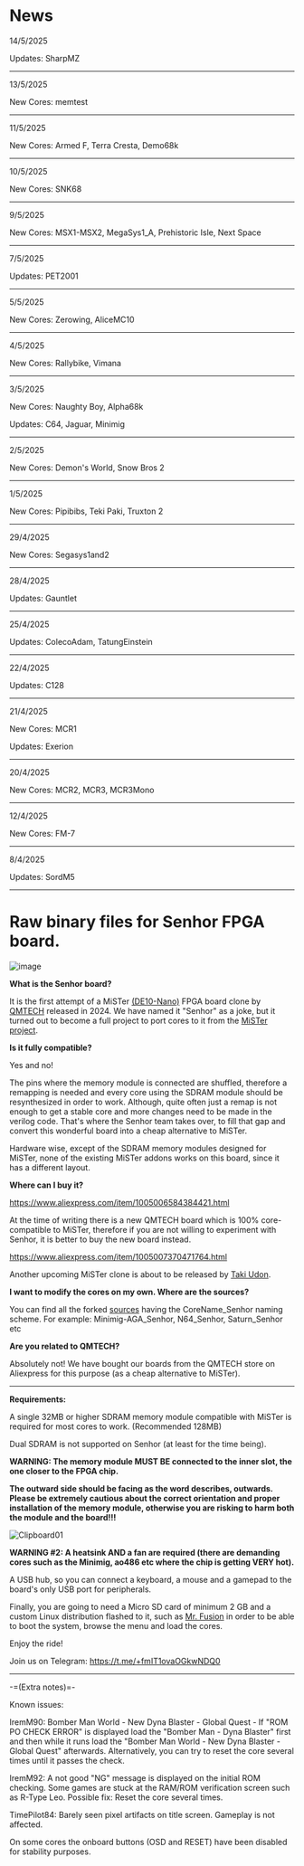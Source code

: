 # News
14/5/2025

Updates: SharpMZ

___
13/5/2025

New Cores: memtest

___
11/5/2025

New Cores: Armed F, Terra Cresta, Demo68k

___
10/5/2025

New Cores: SNK68

___
9/5/2025

New Cores: MSX1-MSX2, MegaSys1_A, Prehistoric Isle, Next Space

___
7/5/2025

Updates: PET2001

___
5/5/2025

New Cores: Zerowing, AliceMC10

___
4/5/2025

New Cores: Rallybike, Vimana

___
3/5/2025

New Cores: Naughty Boy, Alpha68k

Updates: C64, Jaguar, Minimig

___
2/5/2025

New Cores: Demon's World, Snow Bros 2

___
1/5/2025

New Cores: Pipibibs, Teki Paki, Truxton 2

___
29/4/2025

New Cores: Segasys1and2

___
28/4/2025

Updates: Gauntlet

___
25/4/2025

Updates: ColecoAdam, TatungEinstein

___
22/4/2025

Updates: C128

___
21/4/2025

New Cores: MCR1

Updates: Exerion

___
20/4/2025

New Cores: MCR2, MCR3, MCR3Mono

___
12/4/2025

New Cores: FM-7

___
8/4/2025

Updates: SordM5

___
# Raw binary files for Senhor FPGA board.
![image](https://github.com/user-attachments/assets/d68bc8fa-f05c-4b33-9088-9814994d0155)

**What is the Senhor board?**

It is the first attempt of a MiSTer [(DE10-Nano)](https://www.terasic.com.tw/cgi-bin/page/archive.pl?Language=English&No=1046) FPGA board clone by [QMTECH](https://qmtechchina.aliexpress.com/store/4486047) released in 2024.
We have named it "Senhor" as a joke, but it turned out to become a full project to port cores to it from the [MiSTer project](https://mister-devel.github.io/MkDocs_MiSTer/).

**Is it fully compatible?**

Yes and no! 

The pins where the memory module is connected are shuffled, therefore a remapping is needed and every core using the SDRAM module should be resynthesized in order to work. Although, quite often just a remap is not enough to get a stable core and more changes need to be made in the verilog code. That's where the Senhor team takes over, to fill that gap and convert this wonderful board into a cheap alternative to MiSTer. 

Hardware wise, except of the SDRAM memory modules designed for MiSTer, none of the existing MiSTer addons works on this board, since it has a different layout.

**Where can I buy it?**

https://www.aliexpress.com/item/1005006584384421.html

At the time of writing there is a new QMTECH board which is 100% core-compatible to MiSTer, therefore if you are not willing to experiment with Senhor, it is better to buy the new board instead.

https://www.aliexpress.com/item/1005007370471764.html

Another upcoming MiSTer clone is about to be released by [Taki Udon](https://twitter.com/takiudon_).

**I want to modify the cores on my own. Where are the sources?**

You can find all the forked [sources](https://github.com/turri21?tab=repositories&q=senhor&type=&language=&sort=) having the CoreName_Senhor naming scheme. For example: Minimig-AGA_Senhor, N64_Senhor, Saturn_Senhor etc

**Are you related to QMTECH?**

Absolutely not! We have bought our boards from the QMTECH store on Aliexpress for this purpose (as a cheap alternative to MiSTer).

---

**Requirements:** 

A single 32MB or higher SDRAM memory module compatible with MiSTer is required for most cores to work. (Recommended 128MB)

Dual SDRAM is not supported on Senhor (at least for the time being).

**WARNING: The memory module MUST BE connected to the inner slot, the one closer to the FPGA chip.**

**The outward side should be facing as the word describes, outwards. Please be extremely cautious about the correct orientation and proper installation of the memory module, otherwise you are risking to harm both the module and the board!!!**

![Clipboard01](https://github.com/user-attachments/assets/5d5292ab-acc2-4b75-9715-01001581ac89)

**WARNING #2: A heatsink AND a fan are required (there are demanding cores such as the Minimig, ao486 etc where the chip is getting VERY hot).**

A USB hub, so you can connect a keyboard, a mouse and a gamepad to the board's only USB port for peripherals.

Finally, you are going to need a Micro SD card of minimum 2 GB and a custom Linux distribution flashed to it, such as [Mr. Fusion](https://github.com/MiSTer-devel/mr-fusion) in order to be able to boot the system, browse the menu and load the cores.

Enjoy the ride!

Join us on Telegram: https://t.me/+fmIT1ovaOGkwNDQ0

___

-=(Extra notes)=-

Known issues:

IremM90: Bomber Man World - New Dyna Blaster - Global Quest - If "ROM PO CHECK ERROR" is displayed load the "Bomber Man - Dyna Blaster" first and then while it runs load the "Bomber Man World - New Dyna Blaster - Global Quest" afterwards.
Alternatively, you can try to reset the core several times until it passes the check.

IremM92: A not good "NG" message is displayed on the initial ROM checking. Some games are stuck at the RAM/ROM verification screen such as R-Type Leo. Possible fix: Reset the core several times.
         
TimePilot84: Barely seen pixel artifacts on title screen. Gameplay is not affected.

On some cores the onboard buttons (OSD and RESET) have been disabled for stability purposes.
